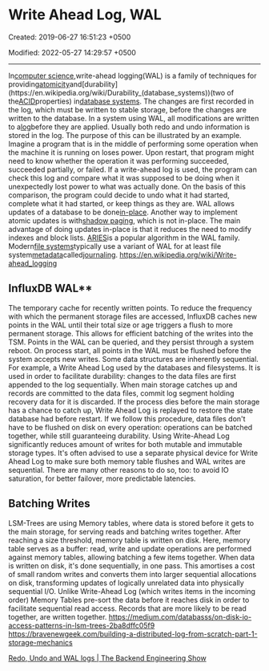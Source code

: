 # Write Ahead Log, WAL

Created: 2019-06-27 16:51:23 +0500

Modified: 2022-05-27 14:29:57 +0500

---

In[computer science](https://en.wikipedia.org/wiki/Computer_science),write-ahead logging(WAL) is a family of techniques for providing[atomicity](https://en.wikipedia.org/wiki/Atomic_(computer_science))and[durability](https://en.wikipedia.org/wiki/Durability_(database_systems))(two of the[ACID](https://en.wikipedia.org/wiki/ACID)properties) in[database systems](https://en.wikipedia.org/wiki/Database_system). The changes are first recorded in the log, which must be written to stable storage, before the changes are written to the database.
In a system using WAL, all modifications are written to a[log](https://en.wikipedia.org/wiki/Database_log)before they are applied. Usually both redo and undo information is stored in the log.
The purpose of this can be illustrated by an example. Imagine a program that is in the middle of performing some operation when the machine it is running on loses power. Upon restart, that program might need to know whether the operation it was performing succeeded, succeeded partially, or failed. If a write-ahead log is used, the program can check this log and compare what it was supposed to be doing when it unexpectedly lost power to what was actually done. On the basis of this comparison, the program could decide to undo what it had started, complete what it had started, or keep things as they are.
WAL allows updates of a database to be done[in-place](https://en.wikipedia.org/wiki/In-place_algorithm). Another way to implement atomic updates is with[shadow paging](https://en.wikipedia.org/wiki/Shadow_paging), which is not in-place. The main advantage of doing updates in-place is that it reduces the need to modify indexes and block lists.
[ARIES](https://en.wikipedia.org/wiki/Algorithms_for_Recovery_and_Isolation_Exploiting_Semantics)is a popular algorithm in the WAL family.
Modern[file systems](https://en.wikipedia.org/wiki/File_system)typically use a variant of WAL for at least file system[metadata](https://en.wikipedia.org/wiki/Metadata)called[journaling](https://en.wikipedia.org/wiki/Journaling_file_system).
<https://en.wikipedia.org/wiki/Write-ahead_logging>

## InfluxDB WAL**

The temporary cache for recently written points. To reduce the frequency with which the permanent storage files are accessed, InfluxDB caches new points in the WAL until their total size or age triggers a flush to more permanent storage. This allows for efficient batching of the writes into the TSM.
Points in the WAL can be queried, and they persist through a system reboot. On process start, all points in the WAL must be flushed before the system accepts new writes.
Some data structures are inherently sequential. For example, a Write Ahead Log used by the databases and filesystems. It is used in order to facilitate durability: changes to the data files are first appended to the log sequentially.
When main storage catches up and records are committed to the data files, commit log segment holding recovery data for it is discarded. If the process dies before the main storage has a chance to catch up, Write Ahead Log is replayed to restore the state database had before restart. If we follow this procedure, data files don't have to be flushed on disk on every operation: operations can be batched together, while still guaranteeing durability. Using Write-Ahead Log significantly reduces amount of writes for both mutable and immutable storage types.
It's often advised to use a separate physical device for Write Ahead Log to make sure both memory table flushes and WAL writes are sequential. There are many other reasons to do so, too: to avoid IO saturation, for better failover, more predictable latencies.

## Batching Writes

LSM-Trees are using Memory tables, where data is stored before it gets to the main storage, for serving reads and batching writes together. After reaching a size threshold, memory table is written on disk.
Here, memory table serves as a buffer: read, write and update operations are performed against memory tables, allowing batching a few items together. When data is written on disk, it's done sequentially, in one pass. This amortises a cost of small random writes and converts them into larger sequential allocations on disk, transforming updates of logically unrelated data into physically sequential I/O.
Unlike Write-Ahead Log (which writes items in the incoming order) Memory Tables pre-sort the data before it reaches disk in order to facilitate sequential read access. Records that are more likely to be read together, are written together.
<https://medium.com/databasss/on-disk-io-access-patterns-in-lsm-trees-2ba8dffc05f9>
<https://bravenewgeek.com/building-a-distributed-log-from-scratch-part-1-storage-mechanics>

[Redo, Undo and WAL logs | The Backend Engineering Show](https://youtu.be/uHvR7nOu5m4)
